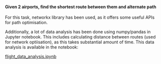#### Given 2 airports, find the shortest route between them and alternate path
For this task, networkx library has been used, as it offers some useful APIs for path optimisation.

Additionally, a lot of data analysis has been done using numpy/pandas in Jupyter notebook.
This includes calculating distance between routes (used for network optiisation), as this takes substantial amount of time.
This data analysis is available in the notebook:

[flight_data_analysis.ipynb](flight_data_analysis.ipynb)
 
 